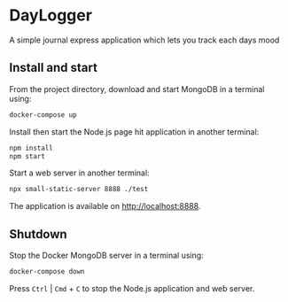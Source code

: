 # DayLogger
 A simple journal express application which lets you track each days mood

## Install and start
From the project directory, download and start MongoDB in a terminal using:

```sh
docker-compose up
```

Install then start the Node.js page hit application in another terminal:

```sh
npm install
npm start
```

Start a web server in another terminal:

```sh
npx small-static-server 8888 ./test
```

The application is available on <http://localhost:8888>.

## Shutdown

Stop the Docker MongoDB server in a terminal using:

```sh
docker-compose down
```

Press `Ctrl` | `Cmd` + `C` to stop the Node.js application and web server.
